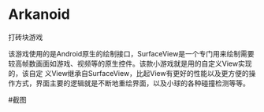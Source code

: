 # Arkanoid
打砖块游戏

该游戏使用的是Android原生的绘制接口，SurfaceView是一个专门用来绘制需要较高帧数画面如游戏、视频等的原生控件。该款小游戏就是用的自定义View实现的，该自定
义View继承自SurfaceView，比起View有更好的性能以及更方便的操作方式，界面主要的逻辑就是不断地重绘界面，以及小球的各种碰撞检测等等。

#截图

